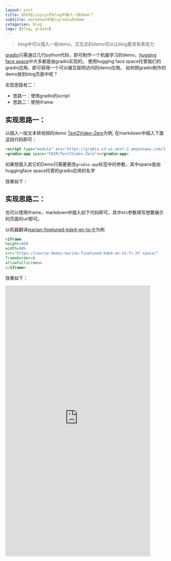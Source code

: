 ```yaml
---
layout: post
title: 如何在Liuyiyi的blog中插入一段demo？
subtitle: markdown中插入gradio的demo
categories: blog
tags: [blog, gradio]
---
```


> blog中可以插入一些demo，交互式的demo可以让blog更具有表现力


[gradio](https://www.gradio.app/)只需通过几行python代码，即可制作一个机器学习的demo，[hugging face space](https://huggingface.co/spaces)中大多都是由gradio实现的。
使用hugging face space托管我们的gradio应用，即可获得一个可以被互联网访问的demo应用。
如何把gradio制作的demo放到blog页面中呢？

实现思路有二：
- 思路一：使用gradio的script
- 思路二：使用iframe

## 实现思路一：
以插入一段文本转视频的demo [Text2Video-Zero](https://huggingface.co/spaces/PAIR/Text2Video-Zero)为例,
在markdown中插入下面这段代码即可：
```html
<script type="module" src="https://gradio.s3-us-west-2.amazonaws.com/3.23.0/gradio.js"></script>
<gradio-app space="PAIR/Text2Video-Zero"></gradio-app>
```
如果想插入其它的Demo只需要更改`gradio-app`标签中的参数，其中space是由huggingface space托管的gradio应用的名字

效果如下：
<script type="module" src="https://gradio.s3-us-west-2.amazonaws.com/3.23.0/gradio.js"></script>
<gradio-app space="PAIR/Text2Video-Zero"></gradio-app>

<!-- 
在这篇blog中插入了一段demo演示
https://huggingface.co/blog/text-to-video -->
<!-- 在github仓库中看到了blog的源码，blog是用markdown写的，插入的是由huggingface space 托管的一段代码 -->
<!-- 如何在markdown中放gradio的demo？ -->

## 实现思路二：
也可以使用iframe，markdown中插入如下代码即可，其中src参数填写想要展示的页面的url即可。

以机器翻译[marian-finetuned-kde4-en-to-fr](https://huggingface.co/spaces/course-demos/marian-finetuned-kde4-en-to-fr)为例
```html
<iframe  
height=850 
width=90% 
src="https://course-demos-marian-finetuned-kde4-en-to-fr.hf.space/"  
frameborder=0  
allowfullscreen>
</iframe>
 ```
 效果如下：
<div>
<iframe  
height=850 
width=90% 
src="https://course-demos-marian-finetuned-kde4-en-to-fr.hf.space/"  
frameborder=0  
allowfullscreen>
</iframe>
</div>